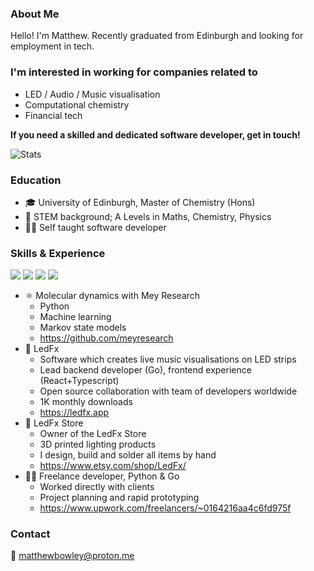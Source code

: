 ### About Me

Hello! I'm Matthew. Recently graduated from Edinburgh and looking for employment in tech.


 
### I'm interested in working for companies related to
 - LED / Audio / Music visualisation 
 - Computational chemistry
 - Financial tech
 
**If you need a skilled and dedicated software developer, get in touch!**

![Stats](https://github-readme-stats.vercel.app/api?username=not-matt&theme=light&show_icons=true&hide_border=false)

### Education

 - 🎓 University of Edinburgh, Master of Chemistry (Hons) 
 - 🔬 STEM background; A Levels in Maths, Chemistry, Physics 
 - 👨‍💻 Self taught software developer

### Skills & Experience

![](https://img.shields.io/badge/Python-3776AB?style=for-the-badge&logo=python&logoColor=white)
![](https://img.shields.io/badge/Go-00ADD8?style=for-the-badge&logo=go&logoColor=white)
![](https://img.shields.io/badge/TypeScript-007ACC?style=for-the-badge&logo=typescript&logoColor=white)
![](https://img.shields.io/badge/React-20232A?style=for-the-badge&logo=react&logoColor=61DAFB)
<!-- ![](https://img.shields.io/badge/GitHub_Actions-2088FF?style=for-the-badge&logo=github-actions&logoColor=white)
![](https://img.shields.io/badge/travis_CI-3EAAAF?style=for-the-badge&logo=travisci&logoColor=white)
![](https://img.shields.io/badge/Binance-FCD535?style=for-the-badge&logo=binance&logoColor=white)
![](https://img.shields.io/badge/Visual_Studio_Code-0078D4?style=for-the-badge&logo=visual%20studio%20code&logoColor=white)
![](https://img.shields.io/badge/Notion-000000?style=for-the-badge&logo=notion&logoColor=white)
![](https://img.shields.io/badge/Arduino-00979D?style=for-the-badge&logo=Arduino&logoColor=white)
![](https://img.shields.io/badge/UpWork-6FDA44?style=for-the-badge&logo=Upwork&logoColor=white) 
 -->
 - ⚛ Molecular dynamics with Mey Research
   - Python
   - Machine learning
   - Markov state models
   - https://github.com/meyresearch
 - 🎵 LedFx
   - Software which creates live music visualisations on LED strips
   - Lead backend developer (Go), frontend experience (React+Typescript)
   - Open source collaboration with team of developers worldwide
   - 1K monthly downloads
   - https://ledfx.app
 - 🛒 LedFx Store
   - Owner of the LedFx Store
   - 3D printed lighting products
   - I design, build and solder all items by hand
   - https://www.etsy.com/shop/LedFx/
 - 👨‍🏫 Freelance developer, Python & Go
   - Worked directly with clients
   - Project planning and rapid prototyping
   - https://www.upwork.com/freelancers/~0164216aa4c6fd975f 

### Contact

📧 matthewbowley@proton.me
